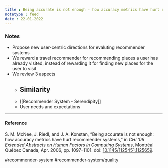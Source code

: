 ```yaml
---
title : Being accurate is not enough - how accuracy metrics have hurt recommender systems
notetype : feed
date : 22-01-2022
---
```



### Notes
- Propose new user-centric directions for evaluting recommender systems
- We reward a travel recommender for recommending places a user has already visited, instead of rewarding it for finding new places for the user to visit
- We review 3 aspects
	- Similarity
		- 
	- [[Recommender System - Serendipity]]
	- User needs and expectations


---

#### Reference
S. M. McNee, J. Riedl, and J. A. Konstan, “Being accurate is not enough: how accuracy metrics have hurt recommender systems,” in _CHI ’06 Extended Abstracts on Human Factors in Computing Systems_, Montréal Québec Canada, Apr. 2006, pp. 1097–1101. doi: [10.1145/1125451.1125659](https://doi.org/10.1145/1125451.1125659).


#recommender-system #recommender-system/quality 